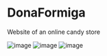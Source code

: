 # DonaFormiga
Website of an online candy store


![image](https://user-images.githubusercontent.com/86370873/176516551-ad6f6d56-7369-4e58-ab59-060773e62853.png)
![image](https://user-images.githubusercontent.com/86370873/176516606-63e76dda-c8c3-4ee9-a671-ba04c2d3b149.png)
![image](https://user-images.githubusercontent.com/86370873/176516672-bf12b07a-50d7-4df0-86fc-12bc4be0c305.png)

